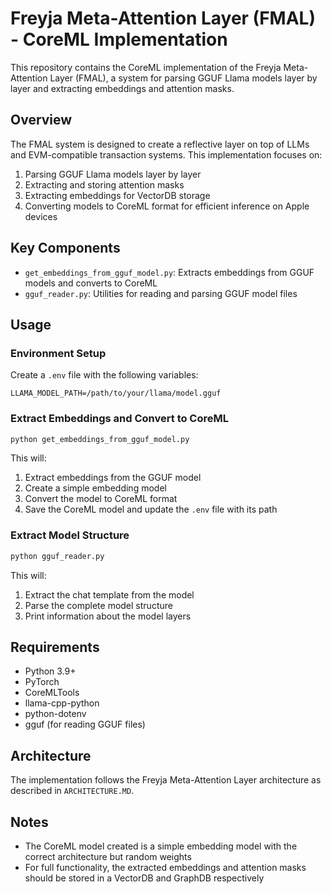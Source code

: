 # Freyja Meta-Attention Layer (FMAL) - CoreML Implementation

This repository contains the CoreML implementation of the Freyja Meta-Attention Layer (FMAL), a system for parsing GGUF Llama models layer by layer and extracting embeddings and attention masks.

## Overview

The FMAL system is designed to create a reflective layer on top of LLMs and EVM-compatible transaction systems. This implementation focuses on:

1. Parsing GGUF Llama models layer by layer
2. Extracting and storing attention masks
3. Extracting embeddings for VectorDB storage
4. Converting models to CoreML format for efficient inference on Apple devices

## Key Components

- `get_embeddings_from_gguf_model.py`: Extracts embeddings from GGUF models and converts to CoreML
- `gguf_reader.py`: Utilities for reading and parsing GGUF model files

## Usage

### Environment Setup

Create a `.env` file with the following variables:

```
LLAMA_MODEL_PATH=/path/to/your/llama/model.gguf
```

### Extract Embeddings and Convert to CoreML

```bash
python get_embeddings_from_gguf_model.py
```

This will:
1. Extract embeddings from the GGUF model
2. Create a simple embedding model
3. Convert the model to CoreML format
4. Save the CoreML model and update the `.env` file with its path

### Extract Model Structure

```bash
python gguf_reader.py
```

This will:
1. Extract the chat template from the model
2. Parse the complete model structure
3. Print information about the model layers

## Requirements

- Python 3.9+
- PyTorch
- CoreMLTools
- llama-cpp-python
- python-dotenv
- gguf (for reading GGUF files)

## Architecture

The implementation follows the Freyja Meta-Attention Layer architecture as described in `ARCHITECTURE.MD`.

## Notes

- The CoreML model created is a simple embedding model with the correct architecture but random weights
- For full functionality, the extracted embeddings and attention masks should be stored in a VectorDB and GraphDB respectively
